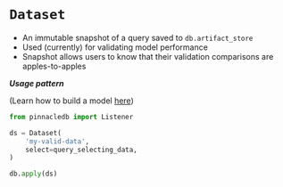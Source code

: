# `Dataset`

- An immutable snapshot of a query saved to `db.artifact_store`
- Used (currently) for validating model performance
- Snapshot allows users to know that their validation comparisons are apples-to-apples

***Usage pattern***

(Learn how to build a model [here](model))

```python
from pinnacledb import Listener

ds = Dataset(
    'my-valid-data',
    select=query_selecting_data,
)

db.apply(ds)
```